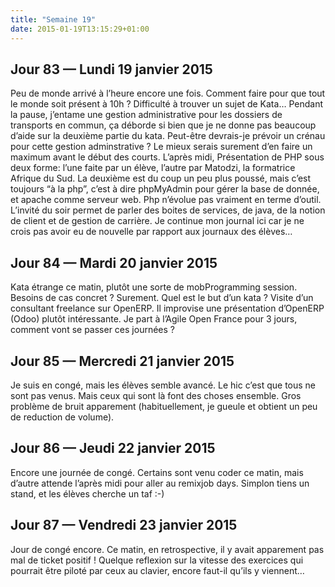 ```yaml
---
title: "Semaine 19"
date: 2015-01-19T13:15:29+01:00
---
```


## Jour 83 — Lundi 19 janvier 2015

Peu de monde arrivé à l’heure encore une fois. Comment faire pour que
tout le monde soit présent à 10h ? Difficulté à trouver un sujet de
Kata… Pendant la pause, j’entame une gestion administrative pour les
dossiers de transports en commun, ça déborde si bien que je ne donne pas
beaucoup d’aide sur la deuxième partie du kata. Peut-être devrais-je
prévoir un crénau pour cette gestion adminstrative ? Le mieux serais
surement d’en faire un maximum avant le début des courts. L’après midi,
Présentation de PHP sous deux forme: l’une faite par un élève, l’autre
par Matodzi, la formatrice Afrique du Sud. La deuxième est du coup un
peu plus poussé, mais c’est toujours “à la php”, c’est à dire phpMyAdmin
pour gérer la base de donnée, et apache comme serveur web. Php n’évolue
pas vraiment en terme d’outil. L’invité du soir permet de parler des
boites de services, de java, de la notion de client et de gestion de
carrière. Je continue mon journal ici car je ne crois pas avoir eu de
nouvelle par rapport aux journaux des élèves…

## Jour 84 — Mardi 20 janvier 2015

Kata étrange ce matin, plutôt une sorte de mobProgramming session.
Besoins de cas concret ? Surement. Quel est le but d’un kata ? Visite
d’un consultant freelance sur OpenERP. Il improvise une présentation
d’OpenERP (Odoo) plutôt intéressante. Je part à l’Agile Open France pour
3 jours, comment vont se passer ces journées ?

## Jour 85 — Mercredi 21 janvier 2015

Je suis en congé, mais les élèves semble avancé. Le hic c’est que tous
ne sont pas venus. Mais ceux qui sont là font des choses ensemble. Gros
problème de bruit apparement (habituellement, je gueule et obtient un
peu de reduction de volume).

## Jour 86 — Jeudi 22 janvier 2015

Encore une journée de congé. Certains sont venu coder ce matin, mais
d’autre attende l’après midi pour aller au remixjob days. Simplon tiens
un stand, et les élèves cherche un taf :-)

## Jour 87 — Vendredi 23 janvier 2015

Jour de congé encore. Ce matin, en retrospective, il y avait apparement
pas mal de ticket positif ! Quelque reflexion sur la vitesse des
exercices qui pourrait être piloté par ceux au clavier, encore faut-il
qu’ils y viennent…

